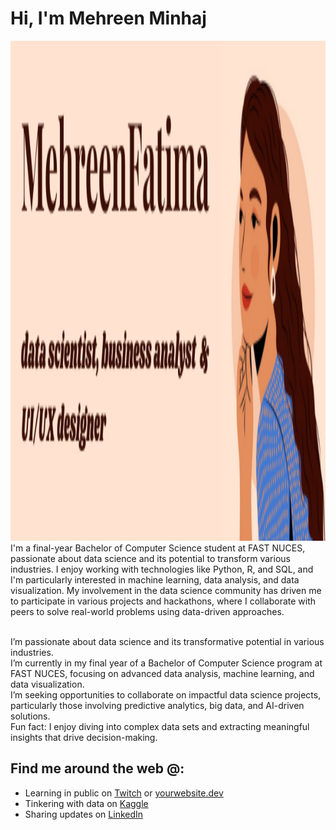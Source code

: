 # Hi, I'm Mehreen Minhaj

<img src="https://raw.githubusercontent.com/mehreenminhaj/mehreenminhaj/master/Mehreen Fatima.png" alt="banner that says Mehreen Minhaj - data science enthusiast, computer science student at FAST NUCES alongside a cartoon illustration of Mehreen" width="800" height="800">
I'm a final-year Bachelor of Computer Science student at FAST NUCES, passionate about data science and its potential to transform various industries. I enjoy working with technologies like Python, R, and SQL, and I'm particularly interested in machine learning, data analysis, and data visualization. My involvement in the data science community has driven me to participate in various projects and hackathons, where I collaborate with peers to solve real-world problems using data-driven approaches.

<br> I’m passionate about data science and its transformative potential in various industries.
<br>I’m currently in my final year of a Bachelor of Computer Science program at FAST NUCES, focusing on advanced data analysis, machine learning, and data visualization.
<br>I’m seeking opportunities to collaborate on impactful data science projects, particularly those involving predictive analytics, big data, and AI-driven solutions.
<br> Fun fact: I enjoy diving into complex data sets and extracting meaningful insights that drive decision-making.
## Find me around the web @:
- Learning in public on [Twitch](https://www.twitch.tv/yourusername) or [yourwebsite.dev](https://www.yourwebsite.dev)
- Tinkering with data on [Kaggle](https://www.kaggle.com/yourusername)
- Sharing updates on [LinkedIn](https://www.linkedin.com/in/yourlinkedinprofile)
